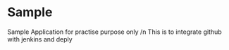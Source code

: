 # Sample

Sample Application for practise purpose only /n
This is to integrate github with jenkins and deply
